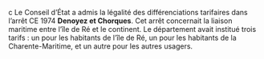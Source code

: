 c
Le Conseil d’État a admis la légalité des différenciations tarifaires dans l’arrêt CE 1974 **Denoyez et Chorques**. Cet arrêt concernait la liaison maritime entre l’île de Ré et le continent. Le département avait institué trois tarifs : un pour les habitants de l’île de Ré, un pour les habitants de la Charente-Maritime, et un autre pour les autres usagers.
